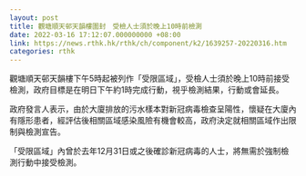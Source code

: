 ```yaml
---
layout: post
title: 觀塘順天邨天韻樓圍封　受檢人士須於晚上10時前檢測
date: 2022-03-16 17:12:07.000000000 +08:00
link: https://news.rthk.hk/rthk/ch/component/k2/1639257-20220316.htm
categories: rthk
---
```


觀塘順天邨天韻樓下午5時起被列作「受限區域」，受檢人士須於晚上10時前接受檢測，政府目標是在明日下午約1時完成行動，視乎檢測結果，行動或會延長。
 
政府發言人表示，由於大廈排放的污水樣本對新冠病毒檢查呈陽性，懷疑在大廈內有隱形患者，經評估後相關區域感染風險有機會較高，政府決定就相關區域作出限制與檢測宣告。
 
「受限區域」內曾於去年12月31日或之後確診新冠病毒的人士，將無需於強制檢測行動中接受檢測。

